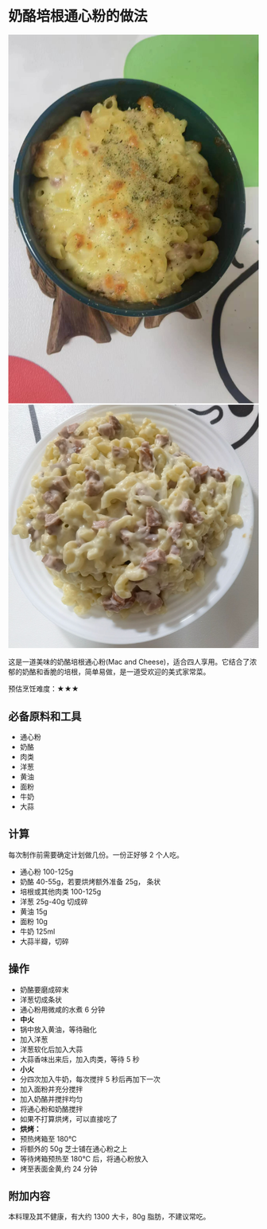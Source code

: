 # 奶酪培根通心粉的做法

![烘烤成品](./oven.jpg)
![非烘烤成品](./onepot.png)

这是一道美味的奶酪培根通心粉(Mac and Cheese)，适合四人享用。它结合了浓郁的奶酪和香脆的培根，简单易做，是一道受欢迎的美式家常菜。

预估烹饪难度：★★★

## 必备原料和工具

- 通心粉
- 奶酪
- 肉类
- 洋葱
- 黄油
- 面粉
- 牛奶
- 大蒜

## 计算

每次制作前需要确定计划做几份。一份正好够 2 个人吃。

- 通心粉 100-125g
- 奶酪 40-55g，若要烘烤额外准备 25g， 条状
- 培根或其他肉类 100-125g
- 洋葱 25g-40g 切成碎
- 黄油 15g
- 面粉 10g
- 牛奶 125ml
- 大蒜半瓣，切碎

## 操作

- 奶酪要磨成碎末
- 洋葱切成条状
- 通心粉用微咸的水煮 6 分钟
- **中火**
- 锅中放入黄油，等待融化
- 加入洋葱
- 洋葱软化后加入大蒜
- 大蒜香味出来后，加入肉类，等待 5 秒
- **小火**
- 分四次加入牛奶，每次搅拌 5 秒后再加下一次
- 加入面粉并充分搅拌
- 加入奶酪并搅拌均匀
- 将通心粉和奶酪搅拌
- 如果不打算烘烤，可以直接吃了
- **烘烤：**
- 预热烤箱至 180°C
- 将额外的 50g 芝士铺在通心粉之上
- 等待烤箱预热至 180°C 后，将通心粉放入
- 烤至表面金黄,约 24 分钟

## 附加内容

本料理及其不健康，有大约 1300 大卡，80g 脂肪，不建议常吃。


